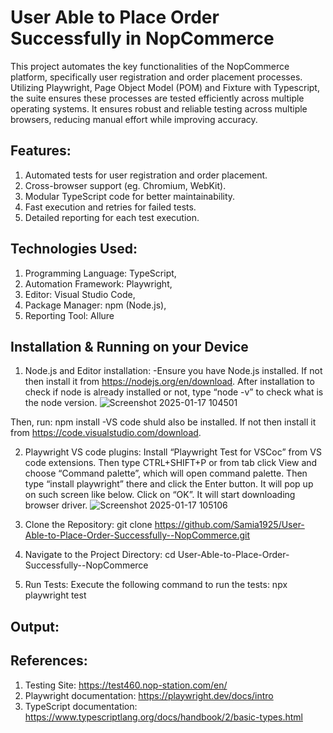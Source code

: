 # **User Able to Place Order Successfully in NopCommerce**

This project automates the key functionalities of the NopCommerce platform, specifically user registration and order placement processes. Utilizing Playwright, Page Object Model (POM) and Fixture with Typescript, the suite ensures these processes are tested efficiently across multiple operating systems. It ensures robust and reliable testing across multiple browsers, reducing manual effort while improving accuracy.

## **Features:**
1. Automated tests for user registration and order placement.
2. Cross-browser support (eg. Chromium, WebKit).
3. Modular TypeScript code for better maintainability.
4. Fast execution and retries for failed tests.
5. Detailed reporting for each test execution.

## **Technologies Used:**
1. Programming Language: TypeScript,
2. Automation Framework: Playwright,
3. Editor: Visual Studio Code,
4. Package Manager: npm (Node.js),
5. Reporting Tool: Allure 

## **Installation & Running on your Device**
1. Node.js and Editor installation:
   -Ensure you have Node.js installed. If not then install it from https://nodejs.org/en/download. After installation to check if node is already installed or not, type “node -v” to check what is the node version. ![Screenshot 2025-01-17 104501](https://github.com/user-attachments/assets/5d98ebe4-2b59-4d65-8055-097b3c21f0f4)

Then, run:
   npm install
   -VS code shuld also be installed. If not then install it from https://code.visualstudio.com/download.

2. Playwright VS code plugins: 
Install “Playwright Test for VSCoc” from VS code extensions. Then type CTRL+SHIFT+P or from tab click View and choose “Command palette”, which will open command palette. Then type “install playwright” there and click the Enter button. It will pop up on such screen like below. Click on “OK”. It will start downloading browser driver. ![Screenshot 2025-01-17 105106](https://github.com/user-attachments/assets/1d433ad3-8e96-4ed0-8d28-2c8ba9443698)

3. Clone the Repository:
   git clone https://github.com/Samia1925/User-Able-to-Place-Order-Successfully--NopCommerce.git
4. Navigate to the Project Directory:
   cd User-Able-to-Place-Order-Successfully--NopCommerce
5. Run Tests: Execute the following command to run the tests:
   npx playwright test

## **Output:**


## **References:**
   1. Testing Site: https://test460.nop-station.com/en/
   2. Playwright documentation: https://playwright.dev/docs/intro
   3. TypeScript documentation: https://www.typescriptlang.org/docs/handbook/2/basic-types.html



